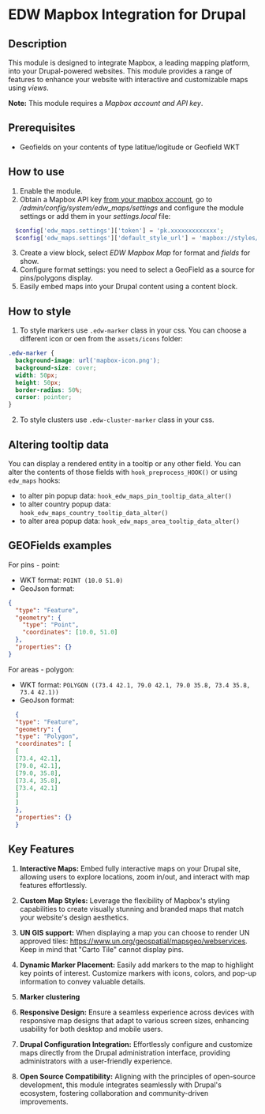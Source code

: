 # EDW Mapbox Integration for Drupal

## Description
This module is designed to integrate Mapbox, a leading mapping platform, into your Drupal-powered websites.
This module provides a range of features to enhance your website with interactive and customizable maps using *views*.

**Note:** This module requires a _Mapbox account and API key_.

## Prerequisites
* Geofields on your contents of type latitue/logitude or Geofield WKT

## How to use

1. Enable the module.
2. Obtain a Mapbox API key [from your mapbox account](https://account.mapbox.com/), go to _/admin/config/system/edw_maps/settings_ and configure the module settings or add them in your _settings.local_ file:
```php
  $config['edw_maps.settings']['token'] = 'pk.xxxxxxxxxxxxx';
  $config['edw_maps.settings']['default_style_url'] = 'mapbox://styles/ccac-secretariat/cljcyeoxg000601plehvh667v';
```
3. Create a view block, select *EDW Mapbox Map* for format and *fields* for show.
4. Configure format settings: you need to select a GeoField as a source for pins/polygons display.
5. Easily embed maps into your Drupal content using a content block.

## How to style
1. To style markers use ``.edw-marker`` class in your css. You can choose a different icon or oen from the ``assets/icons`` folder:
```css
.edw-marker {
  background-image: url('mapbox-icon.png');
  background-size: cover;
  width: 50px;
  height: 50px;
  border-radius: 50%;
  cursor: pointer;
}
```
2. To style clusters use ``.edw-cluster-marker`` class in your css.

## Altering tooltip data
You can display a rendered entity in a tooltip or any other field. You can alter the contents of those fields with  ``hook_preprocess_HOOK()`` or using ``edw_maps`` hooks:
* to alter pin popup data: ``hook_edw_maps_pin_tooltip_data_alter()``
* to alter country popup data: ``hook_edw_maps_country_tooltip_data_alter()``
* to alter area popup data: ``hook_edw_maps_area_tooltip_data_alter()``

## GEOFields examples
For pins - point:
- WKT format: ``POINT (10.0 51.0)``
- GeoJson format:
```JSON
{
  "type": "Feature",
  "geometry": {
    "type": "Point",
    "coordinates": [10.0, 51.0]
  },
  "properties": {}
}
```

For areas - polygon:
- WKT format: ``POLYGON ((73.4 42.1, 79.0 42.1, 79.0 35.8, 73.4 35.8, 73.4 42.1))``
- GeoJson format:
```JSON
  {
  "type": "Feature",
  "geometry": {
  "type": "Polygon",
  "coordinates": [
  [
  [73.4, 42.1],
  [79.0, 42.1],
  [79.0, 35.8],
  [73.4, 35.8],
  [73.4, 42.1]
  ]
  ]
  },
  "properties": {}
  }
```


## Key Features

1. **Interactive Maps:** Embed fully interactive maps on your Drupal site, allowing users to explore locations, zoom in/out, and interact with map features effortlessly.

2. **Custom Map Styles:** Leverage the flexibility of Mapbox's styling capabilities to create visually stunning and branded maps that match your website's design aesthetics.

3. **UN GIS support:** When displaying a map you can choose to render UN approved tiles: https://www.un.org/geospatial/mapsgeo/webservices. Keep in mind that "Carto Tile" cannot display pins.

4. **Dynamic Marker Placement:** Easily add markers to the map to highlight key points of interest. Customize markers with icons, colors, and pop-up information to convey valuable details.

5. **Marker clustering**

6. **Responsive Design:** Ensure a seamless experience across devices with responsive map designs that adapt to various screen sizes, enhancing usability for both desktop and mobile users.

7. **Drupal Configuration Integration:** Effortlessly configure and customize maps directly from the Drupal administration interface, providing administrators with a user-friendly experience.

8. **Open Source Compatibility:** Aligning with the principles of open-source development, this module integrates seamlessly with Drupal's ecosystem, fostering collaboration and community-driven improvements.


